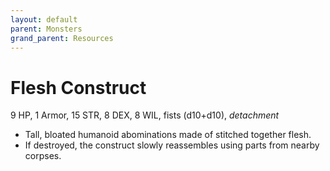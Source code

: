 ```yaml
---
layout: default
parent: Monsters
grand_parent: Resources
---
```


# Flesh Construct

9 HP, 1 Armor, 15 STR, 8 DEX, 8 WIL, fists (d10+d10), _detachment_

- Tall, bloated humanoid abominations made of stitched together flesh.
- If destroyed, the construct slowly reassembles using parts from nearby corpses.